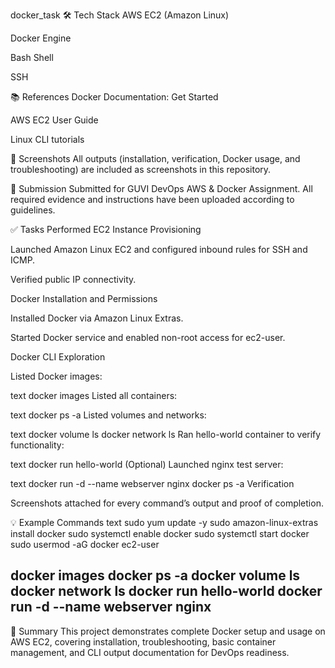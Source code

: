 docker_task
🛠️ Tech Stack
AWS EC2 (Amazon Linux)

Docker Engine

Bash Shell

SSH

📚 References
Docker Documentation: Get Started

AWS EC2 User Guide

Linux CLI tutorials

📸 Screenshots
All outputs (installation, verification, Docker usage, and troubleshooting) are included as screenshots in this repository.

📝 Submission
Submitted for GUVI DevOps AWS & Docker Assignment.
All required evidence and instructions have been uploaded according to guidelines.

✅ Tasks Performed
EC2 Instance Provisioning

Launched Amazon Linux EC2 and configured inbound rules for SSH and ICMP.

Verified public IP connectivity.

Docker Installation and Permissions

Installed Docker via Amazon Linux Extras.

Started Docker service and enabled non-root access for ec2-user.

Docker CLI Exploration

Listed Docker images:

text
docker images
Listed all containers:

text
docker ps -a
Listed volumes and networks:

text
docker volume ls
docker network ls
Ran hello-world container to verify functionality:

text
docker run hello-world
(Optional) Launched nginx test server:

text
docker run -d --name webserver nginx
docker ps -a
Verification

Screenshots attached for every command’s output and proof of completion.

💡 Example Commands
text
sudo yum update -y
sudo amazon-linux-extras install docker
sudo systemctl enable docker
sudo systemctl start docker
sudo usermod -aG docker ec2-user

docker images
docker ps -a
docker volume ls
docker network ls
docker run hello-world
docker run -d --name webserver nginx
   ------
🔎 Summary
This project demonstrates complete Docker setup and usage on AWS EC2, covering installation, troubleshooting, basic container management, and CLI output documentation for DevOps readiness.
